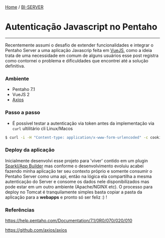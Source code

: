 [Home](index) / [BI-SERVER](biserver)
# Autenticação Javascript no Pentaho
___
Recentemente assumi o desafio de extender funcionalidades e integrar o Pentaho Server a uma aplicação Javascrip feita em [VueJS](https://vuejs.org/), como a ideia trata de uma necessidade em comum de alguns usuários esse post registra como contornei o problema e dificuldades que encontrei até a solução definitiva.

### Ambiente 
- Pentaho 7.1
- VueJS 2
- [Axios](https://github.com/axios/axios)

### Passo a passo
- É possível testar a autenticação via token antes da implementação via `curl` ultilitário cli Linux/Macos
```sh
$ curl -i -H "Content-type: application/x-www-form-urlencoded" -c cookies.txt -X POST http://localhost:8080/pentaho/j_spring_security_check -d "j_username=seuUsuario&j_password=suaSenha"
```


### Deploy da aplicação
Inicialmente desenvolvi esse projeto para 'viver' contido em um plugin [Sparkl/App Builder](https://community.hds.com/docs/DOC-1009869-app-builder) mas conforme o desenvolvimento evoluiu acabei fazendo minha aplicação ter seu contexto próprio e somente consumir o Pentaho Server como uma api, então na lógica ela compartilha a mesma autenticação do Server e consome os dados nele disponibilizados mas pode estar em um outro ambiente (Apache/NGINX etc). O processo para deploy no Tomcat é tranquilamente simples basta copiar a pasta da aplicação para a **webapps** e pronto só ser feliz :) ! 

### Referências
https://help.pentaho.com/Documentation/7.1/0R0/070/020/010

https://github.com/axios/axios


